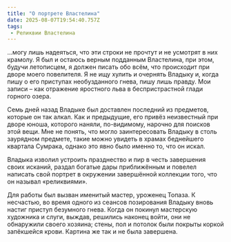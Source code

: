 ```yaml
---
title: "О портрете Властелина"
date: 2025-08-07T19:54:40.757Z
tags:
 - Реликвии Властелина
---
```


…могу лишь надеяться, что эти строки не прочтут и не усмотрят в них
крамолу. Я был и остаюсь верным подданным Властелина, при этом, будучи
летописцем, я должен писать обо всём, что происходит при дворе моего
повелителя. Я не ищу хулить и очернять Владыку и, когда пишу о его
приступах необузданного гнева, пишу лишь правду. Мои записи – как
отражение яростного льва в беспристрастной глади горного озера.

Семь дней назад Владыке был доставлен последний из предметов, которые он
так алкал. Как и предыдущие, его привёз неизвестный при дворе юноша,
которого наняли, по-видимому, нарочно для поисков этой вещи. Мне не
понять, что могло заинтересовать Владыку в столь заурядном предмете,
такие можно увидеть в храмах беднейшего квартала Сумрака, однако это
явно было именно то, что он искал.

Владыка изволил устроить празднество и пир в честь завершения своих
исканий, раздал богатые дары приближённым и повелел написать свой
портрет в окружении завершённой коллекции того, что он называл
«реликвиями».

Для работы был вызван именитый мастер, уроженец Топаза. К несчастью, во
время одного из сеансов позирования Владыку вновь настиг приступ
безумного гнева. Когда он покинул мастерскую художника и слуги, выждав,
решились наконец войти, они не обнаружили своего хозяина; стены, пол и
потолок были покрыты коркой запёкшейся крови. Картина же так и не была
завершена.
